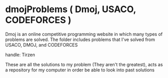 # dmojProblems ( Dmoj, USACO, CODEFORCES ) 
Dmoj is an online competitive programming website in which many types of problems are solved. The folder includes problems that I've solved from USACO, DMOJ, and CODEFORCES

handle: Tirzen

These are all the solutions to my problem (They aren't the greatest), acts as a repository for my computer in order be able to look into past solutions 

